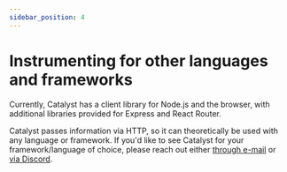 ```yaml
---
sidebar_position: 4
---
```


# Instrumenting for other languages and frameworks

Currently, Catalyst has a client library for Node.js and the browser, with additional libraries provided for Express and React Router.

Catalyst passes information via HTTP, so it can theoretically be used with any language or framework. If you'd like to see Catalyst for your framework/language of choice, please reach out either [through e-mail](mailto:bill@privium.xyz) or [via Discord](https://discord.gg/JdREEFfB).